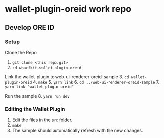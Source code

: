 # wallet-plugin-oreid work repo

## Develop ORE ID

### Setup
Clone the Repo
1. ```git clone <this repo.git>```
2. ```cd wharfkit-wallet-plugin-oreid```

Link the wallet-plugin to web-ui-renderer-oreid-sample
3. ```cd wallet-plugin-oreid```
4. ```make```
5. ```yarn link```
6. ```cd ../web-ui-renderer-oreid-sample```
7. ```yarn link "wallet-plugin-oreid"```

Run the sample
8. ```yarn run dev```

### Editing the Wallet Plugin
1. Edit the files in the ```src``` folder.
2. ```make```
3. The sample should automatically refresh with the new changes.